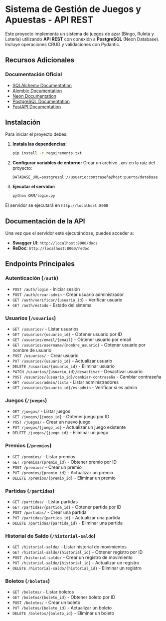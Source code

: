 # Sistema de Gestión de Juegos y Apuestas - API REST

Este proyecto implementa un sistema de juegos de azar (Bingo, Ruleta y Lotería) utilizando **API REST** con conexión a **PostgreSQL** (Neon Database).  
Incluye operaciones CRUD y validaciones con Pydantic.


## Recursos Adicionales

### Documentación Oficial
- [SQLAlchemy Documentation](https://docs.sqlalchemy.org/)
- [Alembic Documentation](https://alembic.sqlalchemy.org/)
- [Neon Documentation](https://neon.tech/docs)
- [PostgreSQL Documentation](https://www.postgresql.org/docs/)
- [FastAPI Documentation](https://fastapi.tiangolo.com/)

## Instalación

Para iniciar el proyecto debes:

1. **Instala las dependencias:**
   ```bash
   pip install -r requirements.txt
   ```
2. **Configurar variables de entorno:**
   Crear un archivo `.env` en la raíz del proyecto:
   ```env
   DATABASE_URL=postgresql://usuario:contraseña@host:puerto/database
   ```

3. **Ejecutar el servidor:**
   ```bash
   python ORM/login.py
   ```

El servidor se ejecutará en `http://localhost:8000`

## Documentación de la API

Una vez que el servidor esté ejecutándose, puedes acceder a:

- **Swagger UI**: `http://localhost:8000/docs`
- **ReDoc**: `http://localhost:8000/redoc`

## Endpoints Principales

### Autenticación (`/auth`)
- `POST /auth/login` - Iniciar sesión
- `POST /auth/crear-admin` - Crear usuario administrador
- `GET /auth/verificar/{usuario_id}` - Verificar usuario
- `GET /auth/estado` - Estado del sistema

### Usuarios (`/usuarios`)
- `GET /usuarios/` - Listar usuarios
- `GET /usuarios/{usuario_id}` - Obtener usuario por ID
- `GET /usuarios/email/{email}` - Obtener usuario por email
- `GET /usuarios/username/{nombre_usuario}` - Obtener usuario por nombre de usuario
- `POST /usuarios/` - Crear usuario
- `PUT /usuarios/{usuario_id}` - Actualizar usuario
- `DELETE /usuarios/{usuario_id}` - Eliminar usuario
- `PATCH /usuarios/{usuario_id}/desactivar` - Desactivar usuario
- `POST /usuarios/{usuario_id}/cambiar-contraseña` - Cambiar contraseña
- `GET /usuarios/admin/lista` - Listar administradores
- `GET /usuarios/{usuario_id}/es-admin` - Verificar si es admin

### Juegos (`/juegos`)
- `GET /juegos/` - Listar juegos
- `GET /juegos/{juego_id}` - Obtener juego por ID
- `POST /juegos/` - Crear un nuevo juego
- `PUT /juegos/{juego_id}` - Actualizar un juego existente
- `DELETE /juegos/{juego_id}` - Eliminar un juego

### Premios (`/premios`)
- `GET /premios/` - Listar premios
- `GET /premios/{premio_id}` - Obtener premio por ID
- `POST /premios/` - Crear un premio
- `PUT /premios/{premio_id}` - Actualizar un premio
- `DELETE /premios/{premio_id}` - Eliminar un premio

### Partidas (`/partidas`)
- `GET /partidas/` - Listar partidas
- `GET /partidas/{partida_id}` - Obtener partida por ID
- `POST /partidas/` - Crear una partida
- `PUT /partidas/{partida_id}` - Actualizar una partida
- `DELETE /partidas/{partida_id}` - Eliminar una partida

### Historial de Saldo (`/historial-saldo`)
- `GET /historial-saldo/` - Listar historial de movimientos
- `GET /historial-saldo/{historial_id}` - Obtener registro por ID
- `POST /historial-saldo/` - Crear un registro de movimiento
- `PUT /historial-saldo/{historial_id}` - Actualizar un registro
- `DELETE /historial-saldo/{historial_id}` - Eliminar un registro

### Boletos (`/boletos`)
- `GET /boletos/` - Listar boletos
- `GET /boletos/{boleto_id}` - Obtener boleto por ID
- `POST /boletos/` - Crear un boleto
- `PUT /boletos/{boleto_id}` - Actualizar un boleto
- `DELETE /boletos/{boleto_id}` - Eliminar un boleto
